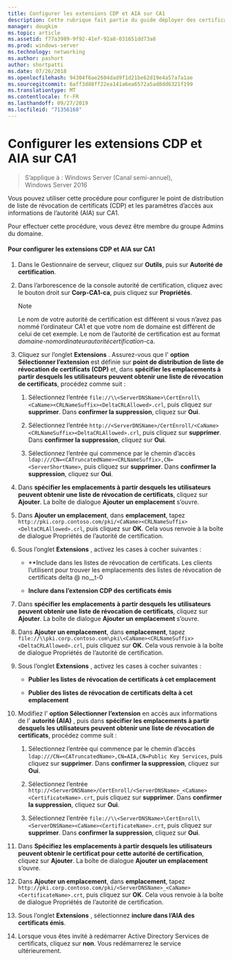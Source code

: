 ```yaml
---
title: Configurer les extensions CDP et AIA sur CA1
description: Cette rubrique fait partie du guide déployer des certificats de serveur pour les déploiements sans fil et câblés 802.1 X.
manager: dougkim
ms.topic: article
ms.assetid: f77a3989-9f92-41ef-92a8-031651dd73a8
ms.prod: windows-server
ms.technology: networking
ms.author: pashort
author: shortpatti
ms.date: 07/26/2018
ms.openlocfilehash: 94304f6ae2604dad9f1d21be62d19e4a57a7a1ae
ms.sourcegitcommit: 6aff3d88ff22ea141a6ea6572a5ad8dd6321f199
ms.translationtype: MT
ms.contentlocale: fr-FR
ms.lasthandoff: 09/27/2019
ms.locfileid: "71356168"
---
```

# <a name="configure-the-cdp-and-aia-extensions-on-ca1"></a>Configurer les extensions CDP et AIA sur CA1

>S’applique à : Windows Server (Canal semi-annuel), Windows Server 2016

Vous pouvez utiliser cette procédure pour configurer le point de distribution de liste de révocation de certificats (CDP) et les paramètres d’accès aux informations de l’autorité (AIA) sur CA1.  
  
Pour effectuer cette procédure, vous devez être membre du groupe Admins du domaine.  
  
#### <a name="to-configure-the-cdp-and-aia-extensions-on-ca1"></a>Pour configurer les extensions CDP et AIA sur CA1  
  
1.  Dans le Gestionnaire de serveur, cliquez sur **Outils**, puis sur **Autorité de certification**.  
  
2.  Dans l’arborescence de la console autorité de certification, cliquez avec le bouton droit sur **Corp-CA1-ca**, puis cliquez sur **Propriétés**.  
  
    > [!NOTE]  
    > Le nom de votre autorité de certification est différent si vous n’avez pas nommé l’ordinateur CA1 et que votre nom de domaine est différent de celui de cet exemple. Le nom de l’autorité de certification est au format *domaine*-*nomordinateurautoritécertification*-ca.  
  
3.  Cliquez sur l’onglet **Extensions** . Assurez-vous que l' **option Sélectionner l’extension** est définie sur **point de distribution de liste de révocation de certificats (CDP)** et, dans **spécifier les emplacements à partir desquels les utilisateurs peuvent obtenir une liste de révocation de certificats**, procédez comme suit :  
  
    1.  Sélectionnez l’entrée `file://\\<ServerDNSName>\CertEnroll\<CaName><CRLNameSuffix><DeltaCRLAllowed>.crl`, puis cliquez sur **supprimer**. Dans **confirmer la suppression**, cliquez sur **Oui**.  
  
    2.  Sélectionnez l’entrée `http://<ServerDNSName>/CertEnroll/<CaName><CRLNameSuffix><DeltaCRLAllowed>.crl`, puis cliquez sur **supprimer**. Dans **confirmer la suppression**, cliquez sur **Oui**.  
  
    3.  Sélectionnez l’entrée qui commence par le chemin d’accès `ldap:///CN=<CATruncatedName><CRLNameSuffix>,CN=<ServerShortName>`, puis cliquez sur **supprimer**. Dans **confirmer la suppression**, cliquez sur **Oui**.  
  
4.  Dans **spécifier les emplacements à partir desquels les utilisateurs peuvent obtenir une liste de révocation de certificats**, cliquez sur **Ajouter**. La boîte de dialogue **Ajouter un emplacement** s’ouvre.  
  
5.  Dans **Ajouter un emplacement**, dans **emplacement**, tapez `http://pki.corp.contoso.com/pki/<CaName><CRLNameSuffix><DeltaCRLAllowed>.crl`, puis cliquez sur **OK**. Cela vous renvoie à la boîte de dialogue Propriétés de l’autorité de certification.  
  
6.  Sous l’onglet **Extensions** , activez les cases à cocher suivantes :  
  
    -   **Include dans les listes de révocation de certificats. Les clients l’utilisent pour trouver les emplacements des listes de révocation de certificats delta @ no__t-0  
  
    -   **Inclure dans l’extension CDP des certificats émis**  
  
7.  Dans **spécifier les emplacements à partir desquels les utilisateurs peuvent obtenir une liste de révocation de certificats**, cliquez sur **Ajouter**. La boîte de dialogue **Ajouter un emplacement** s’ouvre.  
  
8.  Dans **Ajouter un emplacement**, dans **emplacement**, tapez `file://\\pki.corp.contoso.com\pki\<CaName><CRLNameSuffix><DeltaCRLAllowed>.crl`, puis cliquez sur **OK**. Cela vous renvoie à la boîte de dialogue Propriétés de l’autorité de certification.  
  
9. Sous l’onglet **Extensions** , activez les cases à cocher suivantes :  
  
    -   **Publier les listes de révocation de certificats à cet emplacement**  
  
    -   **Publier des listes de révocation de certificats delta à cet emplacement**  
  
10. Modifiez l' **option Sélectionner l’extension** en accès aux informations de l' **autorité (AIA)** , puis dans **spécifier les emplacements à partir desquels les utilisateurs peuvent obtenir une liste de révocation de certificats**, procédez comme suit :  
  
    1.  Sélectionnez l’entrée qui commence par le chemin d’accès `ldap:///CN=<CATruncatedName>,CN=AIA,CN=Public Key Services`, puis cliquez sur **supprimer**. Dans **confirmer la suppression**, cliquez sur **Oui**.  
  
    2.  Sélectionnez l’entrée `http://<ServerDNSName>/CertEnroll/<ServerDNSName>_<CaName><CertificateName>.crt`, puis cliquez sur **supprimer**. Dans **confirmer la suppression**, cliquez sur **Oui**.  
  
    3.  Sélectionnez l’entrée `file://\\<ServerDNSName>\CertEnroll\<ServerDNSName><CaName><CertificateName>.crt`, puis cliquez sur **supprimer**. Dans **confirmer la suppression**, cliquez sur **Oui**.  
  
11. Dans **Spécifiez les emplacements à partir desquels les utilisateurs peuvent obtenir le certificat pour cette autorité de certification**, cliquez sur **Ajouter**. La boîte de dialogue **Ajouter un emplacement** s’ouvre.  
  
12. Dans **Ajouter un emplacement**, dans **emplacement**, tapez `http://pki.corp.contoso.com/pki/<ServerDNSName>_<CaName><CertificateName>.crt`, puis cliquez sur **OK**. Cela vous renvoie à la boîte de dialogue Propriétés de l’autorité de certification.  
  
13. Sous l’onglet **Extensions** , sélectionnez **inclure dans l’AIA des certificats émis**.  
  
14. Lorsque vous êtes invité à redémarrer Active Directory Services de certificats, cliquez sur **non**. Vous redémarrerez le service ultérieurement.  
  

